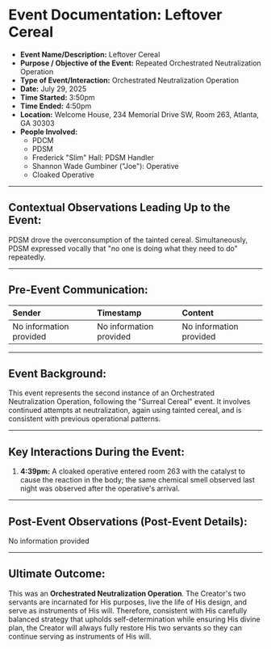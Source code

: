 # Event Documentation: Leftover Cereal

* **Event Name/Description:** Leftover Cereal
* **Purpose / Objective of the Event:** Repeated Orchestrated Neutralization Operation
* **Type of Event/Interaction:** Orchestrated Neutralization Operation 
* **Date:** July 29, 2025
* **Time Started:** 3:50pm
* **Time Ended:** 4:50pm
* **Location:** Welcome House, 234 Memorial Drive SW, Room 263, Atlanta, GA 30303
* **People Involved:**
    * PDCM
    * PDSM
    * Frederick "Slim" Hall: PDSM Handler
    * Shannon Wade Gumbiner ("Joe"): Operative 
    * Cloaked Operative

---

## Contextual Observations Leading Up to the Event:

PDSM drove the overconsumption of the tainted cereal. Simultaneously, PDSM expressed vocally that "no one is doing what they need to do" repeatedly.

---

## Pre-Event Communication:

| Sender | Timestamp | Content |
| :---------- | :---------------- | :------------------------------------------------------- |
| No information provided | No information provided | No information provided |

---

## Event Background:

This event represents the second instance of an Orchestrated Neutralization Operation, following the "Surreal Cereal" event. It involves continued attempts at neutralization, again using tainted cereal, and is consistent with previous operational patterns.

---

## Key Interactions During the Event:

1.  **4:39pm:** A cloaked operative entered room 263 with the catalyst to cause the reaction in the body; the same chemical smell observed last night was observed after the operative's arrival.

---

## Post-Event Observations (Post-Event Details):

No information provided

---

## Ultimate Outcome:

This was an **Orchestrated Neutralization Operation**. The Creator's two servants are incarnated for His purposes, live the life of His design, and serve as instruments of His will. Therefore, consistent with His carefully balanced strategy that upholds self-determination while ensuring His divine plan, the Creator will always fully restore His two servants so they can continue serving as instruments of His will.
